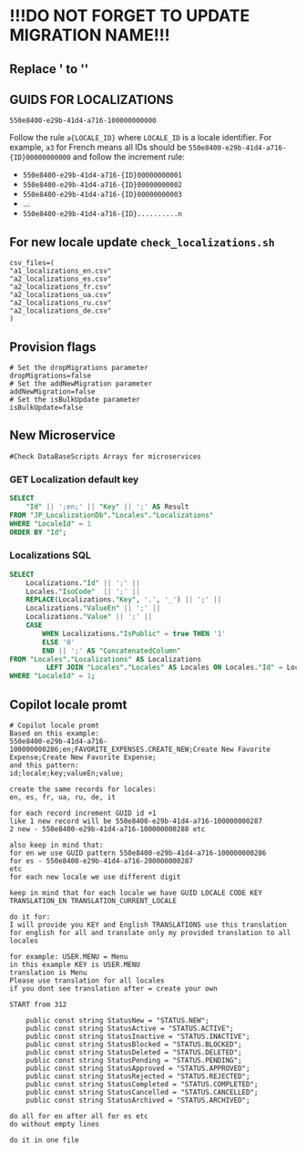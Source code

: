 # !!!DO NOT FORGET TO UPDATE MIGRATION NAME!!!

## Replace ' to ''

## GUIDS FOR LOCALIZATIONS
`550e8400-e29b-41d4-a716-100000000000`

Follow the rule `a{LOCALE_ID}` where `LOCALE_ID` is a locale identifier. 
For example, `a3` for French means all IDs should be `550e8400-e29b-41d4-a716-{ID}00000000000` and follow the increment rule:

- `550e8400-e29b-41d4-a716-{ID}00000000001`
- `550e8400-e29b-41d4-a716-{ID}00000000002`
- `550e8400-e29b-41d4-a716-{ID}00000000003`
- ...
- `550e8400-e29b-41d4-a716-{ID}..........n`

## For new locale update `check_localizations.sh`
```shell
csv_files=(
"a1_localizations_en.csv" 
"a2_localizations_es.csv"
"a2_localizations_fr.csv"
"a2_localizations_ua.csv"
"a2_localizations_ru.csv"
"a2_localizations_de.csv"
)
  ```

## Provision flags
```shell
# Set the dropMigrations parameter
dropMigrations=false
# Set the addNewMigration parameter
addNewMigration=false
# Set the isBulkUpdate parameter
isBulkUpdate=false
```

## New Microservice
```shell
#Check DataBaseScripts Arrays for microservices
```

### GET Localization default key
```sql
SELECT
    "Id" || ';en;' || "Key" || ';' AS Result
FROM "JP_LocalizationDb"."Locales"."Localizations"
WHERE "LocaleId" = 1
ORDER BY "Id";
```

### Localizations SQL
```sql
SELECT
    Localizations."Id" || ';' ||
    Locales."IsoCode"  || ';' ||
    REPLACE(Localizations."Key", '.', '_') || ';' ||
    Localizations."ValueEn" || ';' ||
    Localizations."Value" || ';' ||
    CASE
        WHEN Localizations."IsPublic" = true THEN '1'
        ELSE '0'
        END || ';' AS "ConcatenatedColumn"
FROM "Locales"."Localizations" AS Localizations
         LEFT JOIN "Locales"."Locales" AS Locales ON Locales."Id" = Localizations."LocaleId"
WHERE "LocaleId" = 1;
```

## Copilot locale promt
```plaintext
# Copilot locale promt
Based on this example:
550e8400-e29b-41d4-a716-100000000286;en;FAVORITE_EXPENSES.CREATE_NEW;Create New Favorite Expense;Create New Favorite Expense;
and this pattern:
id;locale;key;valueEn;value;

create the same records for locales:
en, es, fr, ua, ru, de, it

for each record increment GUID id +1
like 1 new record will be 550e8400-e29b-41d4-a716-100000000287
2 new - 550e8400-e29b-41d4-a716-100000000288 etc

also keep in mind that:
for en we use GUID pattern 550e8400-e29b-41d4-a716-100000000286
for es - 550e8400-e29b-41d4-a716-200000000287
etc
for each new locale we use different digit

keep in mind that for each locale we have GUID LOCALE CODE KEY TRANSLATION_EN TRANSLATION_CURRENT_LOCALE

do it for:
I will provide you KEY and English TRANSLATIONS use this translation for english for all and translate only my provided translation to all locales

for example: USER.MENU = Menu
in this example KEY is USER.MENU
translation is Menu
Please use translation for all locales
if you dont see translation after = create your own

START from 312

    public const string StatusNew = "STATUS.NEW";
    public const string StatusActive = "STATUS.ACTIVE";
    public const string StatusInactive = "STATUS.INACTIVE";
    public const string StatusBlocked = "STATUS.BLOCKED";
    public const string StatusDeleted = "STATUS.DELETED";
    public const string StatusPending = "STATUS.PENDING";
    public const string StatusApproved = "STATUS.APPROVED";
    public const string StatusRejected = "STATUS.REJECTED";
    public const string StatusCompleted = "STATUS.COMPLETED";
    public const string StatusCancelled = "STATUS.CANCELLED";
    public const string StatusArchived = "STATUS.ARCHIVED";

do all for en after all for es etc
do without empty lines

do it in one file
```